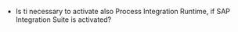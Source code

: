 * Is ti necessary to activate also Process Integration Runtime, if SAP Integration Suite is activated?
